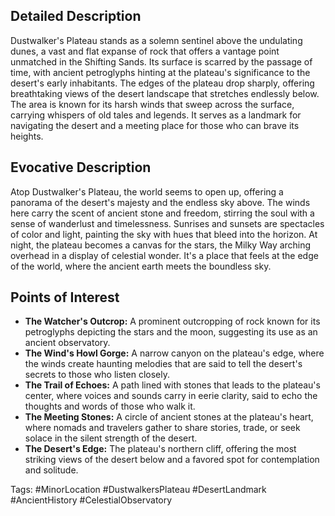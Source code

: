 ## Detailed Description
Dustwalker's Plateau stands as a solemn sentinel above the undulating dunes, a vast and flat expanse of rock that offers a vantage point unmatched in the Shifting Sands. Its surface is scarred by the passage of time, with ancient petroglyphs hinting at the plateau's significance to the desert's early inhabitants. The edges of the plateau drop sharply, offering breathtaking views of the desert landscape that stretches endlessly below. The area is known for its harsh winds that sweep across the surface, carrying whispers of old tales and legends. It serves as a landmark for navigating the desert and a meeting place for those who can brave its heights.

## Evocative Description
Atop Dustwalker's Plateau, the world seems to open up, offering a panorama of the desert's majesty and the endless sky above. The winds here carry the scent of ancient stone and freedom, stirring the soul with a sense of wanderlust and timelessness. Sunrises and sunsets are spectacles of color and light, painting the sky with hues that bleed into the horizon. At night, the plateau becomes a canvas for the stars, the Milky Way arching overhead in a display of celestial wonder. It's a place that feels at the edge of the world, where the ancient earth meets the boundless sky.

## Points of Interest
- **The Watcher's Outcrop:** A prominent outcropping of rock known for its petroglyphs depicting the stars and the moon, suggesting its use as an ancient observatory.
- **The Wind's Howl Gorge:** A narrow canyon on the plateau's edge, where the winds create haunting melodies that are said to tell the desert's secrets to those who listen closely.
- **The Trail of Echoes:** A path lined with stones that leads to the plateau's center, where voices and sounds carry in eerie clarity, said to echo the thoughts and words of those who walk it.
- **The Meeting Stones:** A circle of ancient stones at the plateau's heart, where nomads and travelers gather to share stories, trade, or seek solace in the silent strength of the desert.
- **The Desert's Edge:** The plateau's northern cliff, offering the most striking views of the desert below and a favored spot for contemplation and solitude.

Tags: #MinorLocation #DustwalkersPlateau #DesertLandmark #AncientHistory #CelestialObservatory
